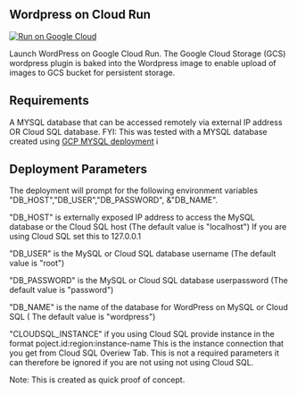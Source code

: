 ## Wordpress on Cloud Run

[![Run on Google Cloud](https://storage.googleapis.com/cloudrun/button.svg)](https://console.cloud.google.com/cloudshell/editor?shellonly=true&cloudshell_image=gcr.io/cloudrun/button&cloudshell_git_repo=https://github.com/lans-repos/wordpress-gcr.git)

Launch WordPress on Google Cloud Run. The Google Cloud Storage (GCS) wordpress plugin is baked into the Wordpress image to enable upload of images to GCS bucket for persistent storage.

## Requirements
A  MYSQL database that can be accessed remotely via external IP address  OR  Cloud SQL database.
FYI: This was tested with a MYSQL database created using [GCP MYSQL deployment](https://console.cloud.google.com/marketplace/details/click-to-deploy-images/mysql?q=MYSQL&id=59e776b5-96fb-4644-8a6e-92c2756ebef5)
i
## Deployment Parameters
The deployment will prompt for the following environment variables "DB_HOST","DB_USER","DB_PASSWORD", &"DB_NAME".
 
 "DB_HOST" is externally exposed IP address to access the MySQL database or the Cloud SQL host (The default value is "localhost")
 If you are using Cloud SQL set this to 127.0.0.1
 
 "DB_USER" is the MySQL or Cloud SQL  database username (The default value is "root")
 
 "DB_PASSWORD" is the MySQL or Cloud SQL database userpassword (The default value is "password")
 
 "DB_NAME" is the name of the database for WordPress on MySQL or Cloud SQL ( The default value is "wordpress")
 
 "CLOUDSQL_INSTANCE" if you using Cloud SQL provide instance in the format poject.id:region:instance-name 
 This is the instance connection that you get from Cloud SQL Overiew Tab. 
 This is not a required parameters it can therefore be ignored if you are not using not using Cloud SQL.
 
 
Note: This is created as quick proof of concept.


